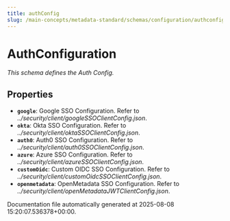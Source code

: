 ```yaml
---
title: authConfig
slug: /main-concepts/metadata-standard/schemas/configuration/authconfig
---
```


# AuthConfiguration

*This schema defines the Auth Config.*

## Properties

- **`google`**: Google SSO Configuration. Refer to *../security/client/googleSSOClientConfig.json*.
- **`okta`**: Okta SSO Configuration. Refer to *../security/client/oktaSSOClientConfig.json*.
- **`auth0`**: Auth0 SSO Configuration. Refer to *../security/client/auth0SSOClientConfig.json*.
- **`azure`**: Azure SSO Configuration. Refer to *../security/client/azureSSOClientConfig.json*.
- **`customOidc`**: Custom OIDC SSO Configuration. Refer to *../security/client/customOidcSSOClientConfig.json*.
- **`openmetadata`**: OpenMetadata SSO Configuration. Refer to *../security/client/openMetadataJWTClientConfig.json*.


Documentation file automatically generated at 2025-08-08 15:20:07.536378+00:00.

